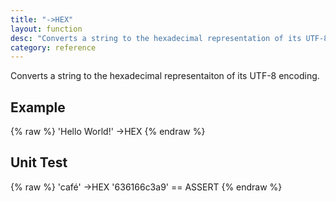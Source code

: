 ```yaml
---
title: "->HEX"
layout: function
desc: "Converts a string to the hexadecimal representation of its UTF-8 encoding."
category: reference
---
```


Converts a string to the hexadecimal representaiton of its UTF-8 encoding.

## Example ##

{% raw %}
<warp10-warpscript-widget backend="{{backend}}"  exec-endpoint="{{execEndpoint}}">'Hello World!' ->HEX
</warp10-warpscript-widget>
{% endraw %}    

## Unit Test ##

{% raw %}
<warp10-warpscript-widget backend="{{backend}}"  exec-endpoint="{{execEndpoint}}">'café' ->HEX
'636166c3a9' == ASSERT
</warp10-warpscript-widget>
{% endraw %}    
